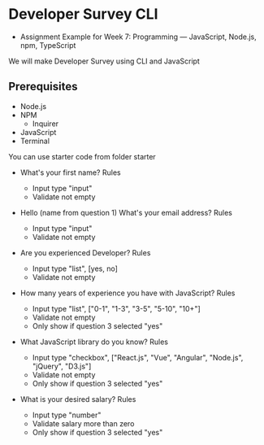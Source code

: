 # Developer Survey CLI

- Assignment Example for Week 7: Programming — JavaScript, Node.js, npm, TypeScript

We will make Developer Survey using CLI and JavaScript

## Prerequisites

- Node.js
- NPM
  - Inquirer
- JavaScript
- Terminal

You can use starter code from folder starter

- What's your first name?
  Rules
  - Input type "input"
  - Validate not empty

- Hello (name from question 1) What's your email address?
  Rules
  - Input type "input"
  - Validate not empty

- Are you experienced Developer?
  Rules
  - Input type "list", [yes, no]
  - Validate not empty

- How many years of experience you have with JavaScript?
  Rules
  - Input type "list", ["0-1", "1-3", "3-5", "5-10", "10+"]
  - Validate not empty
  - Only show if question 3 selected "yes"

- What JavaScript library do you know?
  Rules
  - Input type "checkbox", ["React.js", "Vue", "Angular", "Node.js", "jQuery", "D3.js"]
  - Validate not empty
  - Only show if question 3 selected "yes"

- What is your desired salary?
  Rules
  - Input type "number"
  - Validate salary more than zero
  - Only show if question 3 selected "yes"
